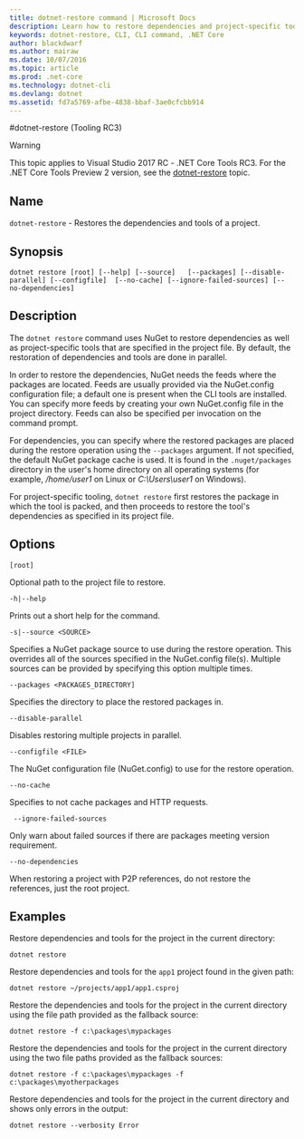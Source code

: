 ```yaml
---
title: dotnet-restore command | Microsoft Docs
description: Learn how to restore dependencies and project-specific tools with the dotnet restore command.
keywords: dotnet-restore, CLI, CLI command, .NET Core
author: blackdwarf
ms.author: mairaw
ms.date: 10/07/2016
ms.topic: article
ms.prod: .net-core
ms.technology: dotnet-cli
ms.devlang: dotnet
ms.assetid: fd7a5769-afbe-4838-bbaf-3ae0cfcbb914
---
```


#dotnet-restore (Tooling RC3)

> [!WARNING]
> This topic applies to Visual Studio 2017 RC - .NET Core Tools RC3. For the .NET Core Tools Preview 2 version,
> see the [dotnet-restore](../../tools/dotnet-restore.md) topic.

## Name

`dotnet-restore` - Restores the dependencies and tools of a project.

## Synopsis

`dotnet restore [root] [--help] [--source]  
    [--packages] [--disable-parallel] [--configfile] 
    [--no-cache] [--ignore-failed-sources] [--no-dependencies]`

## Description

The `dotnet restore` command uses NuGet to restore dependencies as well as project-specific tools that are specified in the project file. 
By default, the restoration of dependencies and tools are done in parallel.

In order to restore the dependencies, NuGet needs the feeds where the packages are located. 
Feeds are usually provided via the NuGet.config configuration file; a default one is present when the CLI tools are installed. 
You can specify more feeds by creating your own NuGet.config file in the project directory. 
Feeds can also be specified per invocation on the command prompt. 

For dependencies, you can specify where the restored packages are placed during the restore operation using the 
`--packages` argument. 
If not specified, the default NuGet package cache is used. 
It is found in the `.nuget/packages` directory in the user's home directory on all operating systems (for example, */home/user1* on Linux or *C:\Users\user1* on Windows).

For project-specific tooling, `dotnet restore` first restores the package in which the tool is packed, and then
proceeds to restore the tool's dependencies as specified in its project file.

## Options

`[root]` 
    
Optional path to the project file to restore. 

`-h|--help`

Prints out a short help for the command.

`-s|--source <SOURCE>`

Specifies a NuGet package source to use during the restore operation. This overrides all of the sources specified in the NuGet.config file(s). Multiple sources can be provided by specifying this option multiple times.

`--packages <PACKAGES_DIRECTORY]`

Specifies the directory to place the restored packages in. 

`--disable-parallel`

Disables restoring multiple projects in parallel. 

`--configfile <FILE>`

The NuGet configuration file (NuGet.config) to use for the restore operation.

`--no-cache`

Specifies to not cache packages and HTTP requests.

` --ignore-failed-sources`

Only warn about failed sources if there are packages meeting version requirement.

`--no-dependencies`

When restoring a project with P2P references, do not restore the references, just the root project. 

## Examples

Restore dependencies and tools for the project in the current directory:

`dotnet restore` 

Restore dependencies and tools for the `app1` project found in the given path:

`dotnet restore ~/projects/app1/app1.csproj`
	
Restore the dependencies and tools for the project in the current directory using the file path provided as the fallback source:

`dotnet restore -f c:\packages\mypackages` 

Restore the dependencies and tools for the project in the current directory using the two file paths provided as the fallback sources:

`dotnet restore -f c:\packages\mypackages -f c:\packages\myotherpackages` 

Restore dependencies and tools for the project in the current directory and shows only errors in the output:

`dotnet restore --verbosity Error`
